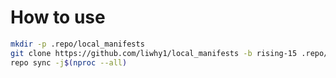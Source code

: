 # How to use

```bash
mkdir -p .repo/local_manifests
git clone https://github.com/liwhy1/local_manifests -b rising-15 .repo/local_manifests
repo sync -j$(nproc --all)
```
